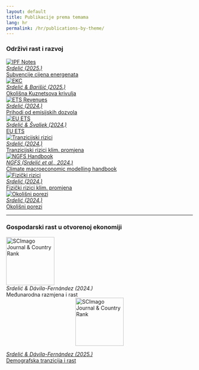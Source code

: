 ```yaml
---
layout: default
title: Publikacije prema temama
lang: hr
permalink: /hr/publications-by-theme/
---
```


<h3>Održivi rast i razvoj</h3>
<div class="pub-theme-gallery">
  <div class="pub-tile">
    <a href="https://repozitorij.ijf.hr/islandora/object/ijf%3A1154/datastream/FILE0/view" target="_blank">
      <img src="/assets/ipf_2025.png" class="publications" alt="IPF Notes">
      <div class="pub-caption"><i>Srdelić (2025.)</i><br>Subvencije cijena energenata</div>
    </a>
  </div>
  <div class="pub-tile">
    <a href="https://hrcak.srce.hr/file/479113" target="_blank">
      <img src="/assets/ekc.png" class="publications" alt="EKC">
      <div class="pub-caption"><i>Srdelić & Barišić (2025.)</i><br>Okolišna Kuznetsova krivulja</div>
    </a>
  </div>
  <div class="pub-tile">
    <a href="https://arhivanalitika.hr/blog/financira-li-se-prihodima-od-prodaje-emisijskih-dozvola-energetska-tranzicija-ili-odrzava-status-quo/" target="_blank">
      <img src="/assets/ekc-prihodi.png" class="publications" alt="ETS Revenues">
      <div class="pub-caption"><i>Srdelić (2024.)</i><br>Prihodi od emisijskih dozvola</div>
    </a>
  </div>
  <div class="pub-tile">
    <a href="https://hrcak.srce.hr/file/465846" target="_blank">
      <img src="/assets/eu_ets.png" class="publications" alt="EU ETS">
      <div class="pub-caption"><i>Srdelić & Švaljek (2024.)</i><br>EU ETS</div>
    </a>
  </div>
  <div class="pub-tile">
    <a href="https://morepress.unizd.hr/journals/index.php/oeconomicajadertina/article/view/4433" target="_blank">
      <img src="/assets/tranz.png" class="publications" alt="Tranzicijski rizici">
      <div class="pub-caption"><i>Srdelić (2024.)</i><br>Tranzicijski rizici klim. promjena</div>
    </a>
  </div>
  <div class="pub-tile">
    <a href="https://www.ngfs.net/system/files/2025-01/NGFS_Climate%20macroeconomic%20modelling%20handbook_v2_0.pdf" target="_blank">
      <img src="/assets/ngfs.png" class="publications" alt="NGFS Handbook">
      <div class="pub-caption"><i>NGFS (Srdelić et al., 2024.)</i><br>Climate macroeconomic modelling handbook</div>
    </a>
  </div>
  <div class="pub-tile">
    <a href="https://morepress.unizd.hr/journals/index.php/oeconomicajadertina/article/view/4434" target="_blank">
      <img src="/assets/makro.png" class="publications" alt="Fizički rizici">
      <div class="pub-caption"><i>Srdelić (2024.)</i><br>Fizički rizici klim. promjena</div>
    </a>
  </div>
  <div class="pub-tile">
    <a href="https://repozitorij.ijf.hr/islandora/object/ijf:965" target="_blank">
      <img src="/assets/okol.png" class="publications" alt="Okolišni porezi">
      <div class="pub-caption"><i>Srdelić (2024.)</i><br>Okolišni porezi</div>
    </a>
  </div>
</div>

---

<h3>Gospodarski rast u otvorenoj ekonomiji</h3>
<div class="pub-theme-gallery">

  <!-- SCED s SCImago widgetom -->
  <div class="pub-tile">
    <a href="https://www.sciencedirect.com/science/article/pii/S0954349X23001492?via%3Dihub" target="_blank">
      <span style="display:block; margin:0 auto 8px auto; max-width:85px;">
        <a href="https://www.scimagojr.com/journalsearch.php?q=29487&amp;tip=sid&amp;exact=no" 
           title="SCImago Journal &amp; Country Rank" 
           style="display:inline-block;">
          <img border="0" src="https://www.scimagojr.com/journal_img.php?id=29487" 
               alt="SCImago Journal &amp; Country Rank" 
               style="width:130px; height:auto;"/>
        </a>
      </span>
      <div class="pub-caption">
        <i>Srdelić & Dávila-Fernández (2024.)</i><br>
        Međunarodna razmjena i rast
      </div>
    </a>
  </div>

<!-- Drugi rad -->
<div class="pub-tile">
  <a href="https://academic.oup.com/cje/article/49/4/755/8160795?login=true" target="_blank">
    <!-- SCImago widget -->
    <img border="0" src="https://www.scimagojr.com/journal_img.php?id=21366"
         alt="SCImago Journal & Country Rank"
         style="width:130px; display:block; margin:0 auto 14px auto;" />
    <div class="pub-caption">
      <i>Srdelić & Dávila-Fernández (2025.)</i><br>
      Demografska tranzicija i rast
    </div>
  </a>
</div>

